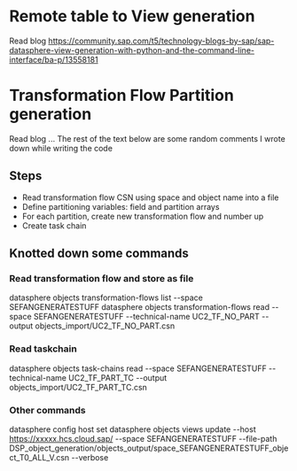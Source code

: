 
# Remote table to View generation
Read blog https://community.sap.com/t5/technology-blogs-by-sap/sap-datasphere-view-generation-with-python-and-the-command-line-interface/ba-p/13558181

# Transformation Flow Partition generation
Read blog ...
The rest of the text below are some random comments I wrote down while writing the code

## Steps
- Read transformation flow CSN using space and object name into a file
- Define partitioning variables: field and partition arrays
- For each partition, create new transformation flow and number up
- Create task chain

## Knotted down some commands

### Read transformation flow and store as file
datasphere objects transformation-flows list --space SEFANGENERATESTUFF
datasphere objects transformation-flows read --space SEFANGENERATESTUFF --technical-name UC2_TF_NO_PART --output objects_import/UC2_TF_NO_PART.csn

### Read taskchain
datasphere objects task-chains read --space SEFANGENERATESTUFF --technical-name UC2_TF_PART_TC --output objects_import/UC2_TF_PART_TC.csn

### Other commands 
datasphere config host set <host>
datasphere objects views update --host https://xxxxx.hcs.cloud.sap/ --space SEFANGENERATESTUFF --file-path DSP_object_generation/objects_output/space_SEFANGENERATESTUFF_object_T0_ALL_V.csn --verbose
